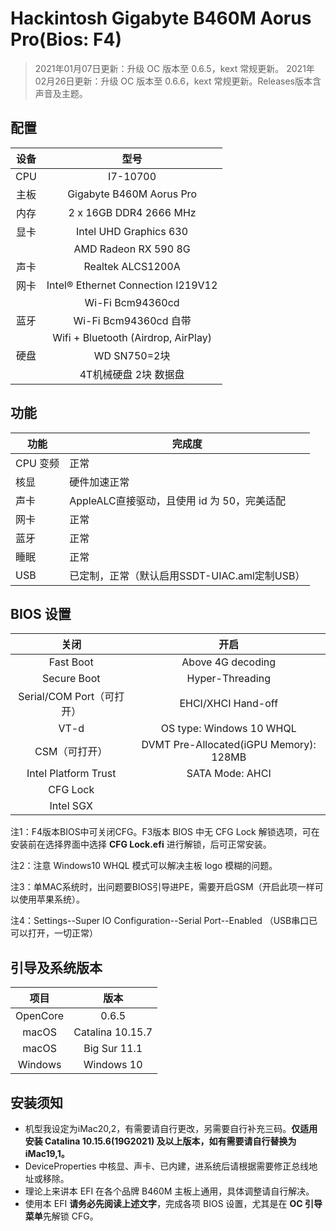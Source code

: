 # Hackintosh Gigabyte B460M Aorus Pro(Bios: F4)


> 2021年01月07日更新：升级 OC 版本至 0.6.5，kext 常规更新。
> 2021年02月26日更新：升级 OC 版本至 0.6.6，kext 常规更新。Releases版本含声音及主题。
>

## 配置

| 设备 |            型号             |
| :--: | :-------------------------: |
| CPU  |          I7-10700           |
| 主板 |  Gigabyte B460M Aorus Pro   |
| 内存 |  2 x 16GB DDR4 2666 MHz   |
| 显卡 |   Intel UHD Graphics 630    |
|      | AMD Radeon RX 590 8G        |
| 声卡 |      Realtek ALCS1200A      |
| 网卡 |   Intel® Ethernet Connection I219V12   |
|      |        Wi-Fi Bcm94360cd     |
| 蓝牙 |     Wi-Fi Bcm94360cd 自带      |
|      |   Wifi + Bluetooth (Airdrop, AirPlay)     |
| 硬盘 |     WD SN750=2块            |
|      |      4T机械硬盘 2块 数据盘     |

## 功能

| 功能     | 完成度                                    |
| -------- | ----------------------------------------- |
| CPU 变频 | 正常                                      |
| 核显     | 硬件加速正常                              |
| 声卡     | AppleALC直接驱动，且使用 id 为 50，完美适配   |
| 网卡     | 正常                                      |
| 蓝牙     | 正常                                      |
| 睡眠     | 正常                                      |
| USB      | 已定制，正常（默认启用SSDT-UIAC.aml定制USB）  |

## BIOS 设置

|         关闭         |                 开启                  |
| :------------------: | :-----------------------------------: |
|      Fast Boot       |           Above 4G decoding           |
|     Secure Boot      |            Hyper-Threading            |
| Serial/COM Port（可打开） |          EHCI/XHCI Hand-off           |
|         VT-d         |       OS type: Windows 10 WHQL        |
|     CSM（可打开）   | DVMT Pre-Allocated(iGPU Memory): 128MB |
| Intel Platform Trust |            SATA Mode: AHCI            |
|       CFG Lock       |                                       |
|      Intel SGX       |                                       |

注1：F4版本BIOS中可关闭CFG。F3版本 BIOS 中无 CFG Lock 解锁选项，可在安装前在选择界面中选择 **CFG Lock.efi** 进行解锁，后可正常安装。

注2：注意 Windows10 WHQL 模式可以解决主板 logo 模糊的问题。

注3：单MAC系统时，出问题要BIOS引导进PE，需要开启GSM（开启此项一样可以使用苹果系统）。

注4：Settings--Super IO Configuration--Serial Port--Enabled （USB串口已可以打开，一切正常）

## 引导及系统版本

|   项目   |         版本          |
| :------: | :-------------------: |
| OpenCore |         0.6.5         |
|  macOS   | Catalina 10.15.7   |
|  macOS   | Big Sur 11.1   |
|  Windows   | Windows 10   |

## 安装须知

- 机型我设定为iMac20,2，有需要请自行更改，另需要自行补充三码。**仅适用安装 Catalina 10.15.6(19G2021) 及以上版本，如有需要请自行替换为 iMac19,1。**
- DeviceProperties 中核显、声卡、已内建，进系统后请根据需要修正总线地址或移除。
- 理论上来讲本 EFI 在各个品牌 B460M 主板上通用，具体调整请自行解决。
- 使用本 EFI **请务必先阅读上述文字**，完成各项 BIOS 设置，尤其是在 **OC 引导菜单**先解锁 CFG。
